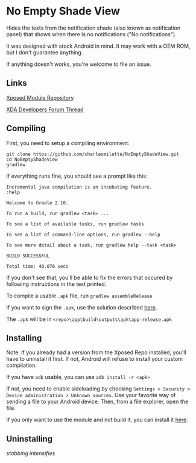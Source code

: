 # No Empty Shade View

Hides the texts from the notification shade (also known as notification panel) that shows when there is no notifications ("No notifications").

It was designed with stock Android in mind. It may work with a OEM ROM, but I don't guarantee anything.

If anything doesn't works, you're welcome to file an issue.

## Links

[Xposed Module Repository](http://repo.xposed.info/module/me.charlesmilette.noemptyshadeview)

[XDA Developers Forum Thread](http://forum.xda-developers.com/xposed/modules/xposed-empty-shade-view-t3496431)

## Compiling

First, you need to setup a compiling environment:
```
git clone https://github.com/charlesmilette/NoEmptyShadeView.git
cd NoEmptyShadeView
gradlew
```

If everything runs fine, you should see a prompt like this:
```
Incremental java compilation is an incubating feature.
:help

Welcome to Gradle 2.10.

To run a build, run gradlew <task> ...

To see a list of available tasks, run gradlew tasks

To see a list of command-line options, run gradlew --help

To see more detail about a task, run gradlew help --task <task>

BUILD SUCCESSFUL

Total time: 40.076 secs
```
If you don't see that, you'll be able to fix the errors that occured by following instructions in the text printed.

To compile a usable `.apk` file, run `gradlew assembleRelease`

If you want to sign the `.apk`, use the solution described [here](http://stackoverflow.com/a/21020469/2884575).

The `.apk` will be in `<repo>\app\build\outputs\apk\app-release.apk`

## Installing

Note: If you already had a version from the Xposed Repo installed, you'll have to uninstall it first. If not, Android will refuse to install your custom compilation.

If you have `adb` usable, you can use `adb install -r <apk>`

If not, you need to enable sideloading by checking `Settings > Security > Device administration > Unknown sources`. Use your favorite way of sending a file to your Android device. Then, from a file explorer, open the file.

If you only want to use the module and not build it, you can install it [here](http://repo.xposed.info/module/me.charlesmilette.noemptyshadeview).

## Uninstalling

*stabbing intensifies*
